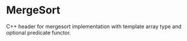 # MergeSort
C++ header for mergesort implementation with template array type and optional predicate functor.
